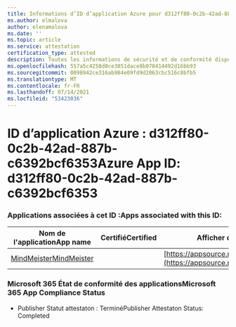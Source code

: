 ```yaml
---
title: Informations d’ID d’application Azure pour d312ff80-0c2b-42ad-887b-c6392bcf6353
ms.author: elmalova
author: elenamalova
ms.date: ''
ms.topic: article
ms.service: attestation
certification_type: attested
description: Toutes les informations de sécurité et de conformité disponibles pour d312ff80-0c2b-42ad-887b-c6392bcf6353.
ms.openlocfilehash: 557a5c4258d0ce3851dace8b078414492d16bb93
ms.sourcegitcommit: 0098942ce316ab984e09fd9d2063cbc516c8bfb5
ms.translationtype: MT
ms.contentlocale: fr-FR
ms.lasthandoff: 07/14/2021
ms.locfileid: "53423036"
---
```

# <a name="azure-app-id-d312ff80-0c2b-42ad-887b-c6392bcf6353"></a><span data-ttu-id="a8148-103">ID d’application Azure : d312ff80-0c2b-42ad-887b-c6392bcf6353</span><span class="sxs-lookup"><span data-stu-id="a8148-103">Azure App ID: d312ff80-0c2b-42ad-887b-c6392bcf6353</span></span>


### <a name="apps-associated-with-this-id"></a><span data-ttu-id="a8148-104">Applications associées à cet ID :</span><span class="sxs-lookup"><span data-stu-id="a8148-104">Apps associated with this ID:</span></span>
| <span data-ttu-id="a8148-105">**Nom de l'application**</span><span class="sxs-lookup"><span data-stu-id="a8148-105">**App name**</span></span> | <span data-ttu-id="a8148-106">**Certifié**</span><span class="sxs-lookup"><span data-stu-id="a8148-106">**Certified**</span></span> | <span data-ttu-id="a8148-107">**Afficher dans AppSource**</span><span class="sxs-lookup"><span data-stu-id="a8148-107">**View in AppSource**</span></span> |
|-|-|-|
| [<span data-ttu-id="a8148-108">MindMeister</span><span class="sxs-lookup"><span data-stu-id="a8148-108">MindMeister</span></span>](https://docs.microsoft.com/en-us/microsoft-365-app-certification/forward/WA104381116) |  | [https://appsource.microsoft.com/product/office/WA104381116](https://appsource.microsoft.com/product/office/WA104381116) |

### <a name="microsoft-365-app-compliance-status"></a><span data-ttu-id="a8148-109">Microsoft 365 État de conformité des applications</span><span class="sxs-lookup"><span data-stu-id="a8148-109">Microsoft 365 App Compliance Status</span></span>
- <span data-ttu-id="a8148-110">Publisher Statut attestaton : Terminé</span><span class="sxs-lookup"><span data-stu-id="a8148-110">Publisher Attestaton Status: Completed</span></span>
